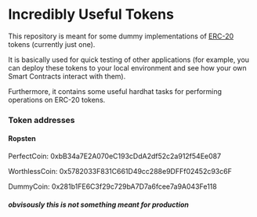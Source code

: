 # Incredibly Useful Tokens

This repository is meant for some dummy implementations of [ERC-20](https://ethereum.org/en/developers/docs/standards/tokens/erc-20/) tokens (currently just one).

It is basically used for quick testing of other applications (for example, you can deploy these tokens to your local environment and see how your own Smart Contracts interact with them).

Furthermore, it contains some useful hardhat tasks for performing operations on ERC-20 tokens.

### Token addresses

#### Ropsten

PerfectCoin: 0xbB34a7E2A070eC193cDdA2df52c2a912f54Ee087

WorthlessCoin: 0x5782033F831C661D49cc288e9DFFf02452c93c6F

DummyCoin: 0x281b1FE6C3f29c729bA7D7a6fcee7a9A043Fe118

##### obvisously this is not something meant for production
